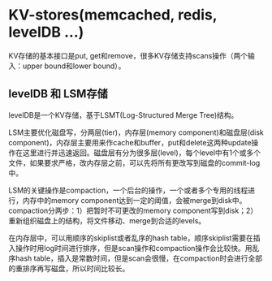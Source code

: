 # KV-stores(memcached, redis, levelDB ...)

KV存储的基本接口是put, get和remove，很多KV存储支持scans操作（两个输入：upper bound和lower bound）。



## levelDB 和 LSM存储

levelDB是一个KV存储，基于LSMT(Log-Structured Merge Tree)结构。

LSM主要优化磁盘写，分两层(tier)，内存层(memory component)和磁盘层(disk component)，内存层主要用来作cache和buffer，put和delete这两种update操作在这里进行并迅速返回。磁盘层有分为很多层(level)，每个level中有1个或多个文件，如果要求严格，改内存层之前，可以先将所有更改写到磁盘的commit-log中。

LSM的关键操作是compaction，一个后台的操作，一个或者多个专用的线程进行，内存中的memory component达到一定的阈值，会被merge到disk中。compaction分两步：1）把暂时不可更改的memory component写到disk；2）重新组织磁盘上的结构，将文件移动、merge到合适的levels。

在内存层中，可以用顺序的skiplist或者乱序的hash table，顺序skiplist需要在插入操作时用log时间进行排序，但是scan操作和compaction操作会比较快。用乱序hash table，插入是常数时间，但是scan会很慢，在compaction时会进行全部的重排序再写磁盘，所以时间比较长。

